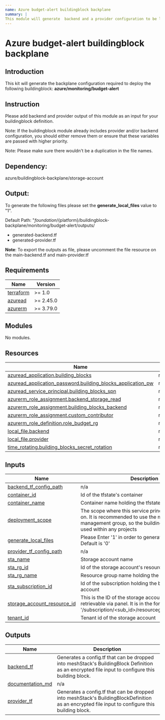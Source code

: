 ```yaml
---
name: Azure budget-alert buildingblock backplane
summary: |
This module will generate  backend and a provider configuration to be leverage during the creationg of the respective buildingblock definition.
---
```


# Azure budget-alert buildingblock backplane

## Introduction
This kit will generate the backplane configuration required to deploy the following buildingblock:
**azure/monitoring/budget-alert**

## Instruction
Please add backend and provider output of this module as an input for your buildingblock definition.

Note: If the buildingblock module already includes provider and/or backend configuration, you should either remove them or ensure that these variables are passed with higher priority.

Note: Please make sure there wouldn't be a duplication in the file names.

## Dependency:
azure/buildingblock-backplane/storage-account

## Output:
To generate the following files please set the **generate_local_files** value to "1".

Default Path: "${foundation}/${platform}/buildingblock-backplane/monitoring/budget-alert/outputs/

- generated-backend.tf
- generated-provider.tf

**Note**: To export the outputs as file, please uncomment the file resource on the main-backend.tf and main-provider.tf
<!-- BEGIN_TF_DOCS -->
## Requirements

| Name | Version |
|------|---------|
| <a name="requirement_terraform"></a> [terraform](#requirement\_terraform) | >= 1.0 |
| <a name="requirement_azuread"></a> [azuread](#requirement\_azuread) | >= 2.45.0 |
| <a name="requirement_azurerm"></a> [azurerm](#requirement\_azurerm) | >= 3.79.0 |

## Modules

No modules.

## Resources

| Name | Type |
|------|------|
| [azuread_application.building_blocks](https://registry.terraform.io/providers/hashicorp/azuread/latest/docs/resources/application) | resource |
| [azuread_application_password.building_blocks_application_pw](https://registry.terraform.io/providers/hashicorp/azuread/latest/docs/resources/application_password) | resource |
| [azuread_service_principal.building_blocks_spn](https://registry.terraform.io/providers/hashicorp/azuread/latest/docs/resources/service_principal) | resource |
| [azurerm_role_assignment.backend_storage_read](https://registry.terraform.io/providers/hashicorp/azurerm/latest/docs/resources/role_assignment) | resource |
| [azurerm_role_assignment.building_blocks_backend](https://registry.terraform.io/providers/hashicorp/azurerm/latest/docs/resources/role_assignment) | resource |
| [azurerm_role_assignment.custom_contributor](https://registry.terraform.io/providers/hashicorp/azurerm/latest/docs/resources/role_assignment) | resource |
| [azurerm_role_definition.role_budget_rg](https://registry.terraform.io/providers/hashicorp/azurerm/latest/docs/resources/role_definition) | resource |
| [local_file.backend](https://registry.terraform.io/providers/hashicorp/local/latest/docs/resources/file) | resource |
| [local_file.provider](https://registry.terraform.io/providers/hashicorp/local/latest/docs/resources/file) | resource |
| [time_rotating.building_blocks_secret_rotation](https://registry.terraform.io/providers/hashicorp/time/latest/docs/resources/rotating) | resource |

## Inputs

| Name | Description | Type | Default | Required |
|------|-------------|------|---------|:--------:|
| <a name="input_backend_tf_config_path"></a> [backend\_tf\_config\_path](#input\_backend\_tf\_config\_path) | n/a | `string` | n/a | yes |
| <a name="input_container_id"></a> [container\_id](#input\_container\_id) | Id of the tfstate's container | `string` | n/a | yes |
| <a name="input_container_name"></a> [container\_name](#input\_container\_name) | Container name holding the tfstates | `string` | n/a | yes |
| <a name="input_deployment_scope"></a> [deployment\_scope](#input\_deployment\_scope) | The scope where this service principal have access on. It is recommended to use the meshcloud's management group, so the buildingblock can be re-used within any projects | `string` | n/a | yes |
| <a name="input_generate_local_files"></a> [generate\_local\_files](#input\_generate\_local\_files) | Please Enter '1' in order to generate the outputs as file. Default is '0' | `number` | `"0"` | no |
| <a name="input_provider_tf_config_path"></a> [provider\_tf\_config\_path](#input\_provider\_tf\_config\_path) | n/a | `string` | n/a | yes |
| <a name="input_sta_name"></a> [sta\_name](#input\_sta\_name) | Storage account name | `string` | n/a | yes |
| <a name="input_sta_rg_id"></a> [sta\_rg\_id](#input\_sta\_rg\_id) | Id of the storage account's resource group | `string` | n/a | yes |
| <a name="input_sta_rg_name"></a> [sta\_rg\_name](#input\_sta\_rg\_name) | Resource group name holding the storage account | `string` | n/a | yes |
| <a name="input_sta_subscription_id"></a> [sta\_subscription\_id](#input\_sta\_subscription\_id) | Id of the subscription holding the backend's storage account | `string` | n/a | yes |
| <a name="input_storage_account_resource_id"></a> [storage\_account\_resource\_id](#input\_storage\_account\_resource\_id) | This is the ID of the storage account resource and it retrievable via panel. It is in the format of '/subscription/<sub\_id>/resourcegroups/<rg\_name>/... | `string` | n/a | yes |
| <a name="input_tenant_id"></a> [tenant\_id](#input\_tenant\_id) | Tenant id of the storage account | `string` | n/a | yes |

## Outputs

| Name | Description |
|------|-------------|
| <a name="output_backend_tf"></a> [backend\_tf](#output\_backend\_tf) | Generates a config.tf that can be dropped into meshStack's BuildingBlock Definition as an encrypted file input to configure this building block. |
| <a name="output_documentation_md"></a> [documentation\_md](#output\_documentation\_md) | n/a |
| <a name="output_provider_tf"></a> [provider\_tf](#output\_provider\_tf) | Generates a config.tf that can be dropped into meshStack's BuildingBlockDefinition as an encrypted file input to configure this building block. |
<!-- END_TF_DOCS -->